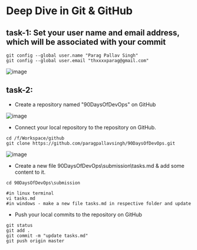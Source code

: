 # Deep Dive in Git & GitHub

## task-1: Set your user name and email address, which will be associated with your commit
```
git config --global user.name "Parag Pallav Singh"
git config --global user.email "thxxxxparag@gmail.com"
```
![image](https://github.com/paragpallavsingh/90DaysOfDevOps/assets/40052830/c4826de5-0060-41c1-b5a1-c10b2540070b)

## task-2: 
* Create a repository named "90DaysOfDevOps" on GitHub

![image](https://github.com/paragpallavsingh/90DaysOfDevOps/assets/40052830/360d6d91-20a0-4e5b-9432-ca225a2da7e2)
 
* Connect your local repository to the repository on GitHub.
```
cd /f/Workspace/github
git clone https://github.com/paragpallavsingh/90DaysOfDevOps.git
```
![image](https://github.com/paragpallavsingh/90DaysOfDevOps/assets/40052830/792d3314-0713-48f6-82d6-df29c10ab246)


* Create a new file 90DaysOfDevOps\submission\tasks.md & add some content to it.
```
cd 90DaysOfDevOps\submission

#in linux terminal
vi tasks.md
#in windows - make a new file tasks.md in respective folder and update
```
* Push your local commits to the repository on GitHub
```
git status
git add .
git commit -m "update tasks.md"
git push origin master
```
